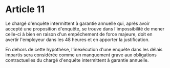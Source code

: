 # Article 11

Le chargé d'enquête intermittent à garantie annuelle qui, après avoir accepté une proposition d'enquête, se trouve dans l'impossibilité de mener celle-ci à bien en raison d'un empêchement de force majeure, doit en avertir l'employeur dans les 48 heures et en apporter la justification.

En dehors de cette hypothèse, l'inexécution d'une enquête dans les délais impartis sera considérée comme un manquement grave aux obligations contractuelles du chargé d'enquête intermittent à garantie annuelle.

